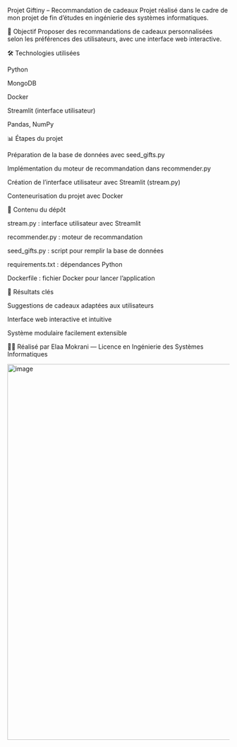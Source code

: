 Projet Giftiny – Recommandation de cadeaux
Projet réalisé dans le cadre de mon projet de fin d’études en ingénierie des systèmes informatiques.

🎯 Objectif
Proposer des recommandations de cadeaux personnalisées selon les préférences des utilisateurs, avec une interface web interactive.

🛠 Technologies utilisées

Python

MongoDB

Docker

Streamlit (interface utilisateur)

Pandas, NumPy

📊 Étapes du projet

Préparation de la base de données avec seed_gifts.py

Implémentation du moteur de recommandation dans recommender.py

Création de l’interface utilisateur avec Streamlit (stream.py)

Conteneurisation du projet avec Docker

📁 Contenu du dépôt

stream.py : interface utilisateur avec Streamlit

recommender.py : moteur de recommandation

seed_gifts.py : script pour remplir la base de données

requirements.txt : dépendances Python

Dockerfile : fichier Docker pour lancer l’application

🧠 Résultats clés

Suggestions de cadeaux adaptées aux utilisateurs

Interface web interactive et intuitive

Système modulaire facilement extensible

👩‍💻 Réalisé par
Elaa Mokrani — Licence en Ingénierie des Systèmes Informatiques

<img width="942" height="850" alt="image" src="https://github.com/user-attachments/assets/a3cd4b20-4801-424f-af6f-6b7341fd8358" />
